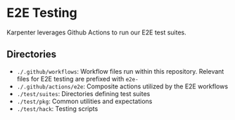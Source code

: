 # E2E Testing

Karpenter leverages Github Actions to run our E2E test suites. 

## Directories
- `./.github/workflows`: Workflow files run within this repository. Relevant files for E2E testing are prefixed with `e2e-`
- `./.github/actions/e2e`: Composite actions utilized by the E2E workflows
- `./test/suites`: Directories defining test suites
- `./test/pkg`: Common utilities and expectations
- `./test/hack`: Testing scripts
